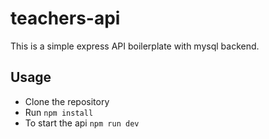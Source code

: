 # teachers-api

This is a simple express API boilerplate with mysql backend.

## Usage

- Clone the repository
- Run `npm install`
- To start the api `npm run dev`
